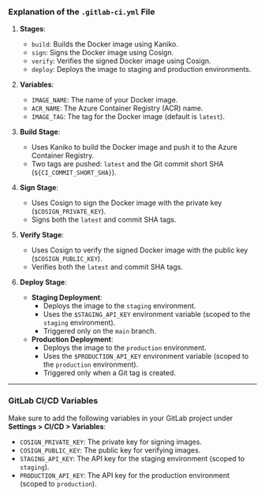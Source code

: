 ### **Explanation of the `.gitlab-ci.yml` File**

1. **Stages**:
   - `build`: Builds the Docker image using Kaniko.
   - `sign`: Signs the Docker image using Cosign.
   - `verify`: Verifies the signed Docker image using Cosign.
   - `deploy`: Deploys the image to staging and production environments.

2. **Variables**:
   - `IMAGE_NAME`: The name of your Docker image.
   - `ACR_NAME`: The Azure Container Registry (ACR) name.
   - `IMAGE_TAG`: The tag for the Docker image (default is `latest`).

3. **Build Stage**:
   - Uses Kaniko to build the Docker image and push it to the Azure Container Registry.
   - Two tags are pushed: `latest` and the Git commit short SHA (`${CI_COMMIT_SHORT_SHA}`).

4. **Sign Stage**:
   - Uses Cosign to sign the Docker image with the private key (`$COSIGN_PRIVATE_KEY`).
   - Signs both the `latest` and commit SHA tags.

5. **Verify Stage**:
   - Uses Cosign to verify the signed Docker image with the public key (`$COSIGN_PUBLIC_KEY`).
   - Verifies both the `latest` and commit SHA tags.

6. **Deploy Stage**:
   - **Staging Deployment**:
     - Deploys the image to the `staging` environment.
     - Uses the `$STAGING_API_KEY` environment variable (scoped to the `staging` environment).
     - Triggered only on the `main` branch.
   - **Production Deployment**:
     - Deploys the image to the `production` environment.
     - Uses the `$PRODUCTION_API_KEY` environment variable (scoped to the `production` environment).
     - Triggered only when a Git tag is created.

---

### **GitLab CI/CD Variables**
Make sure to add the following variables in your GitLab project under **Settings > CI/CD > Variables**:
- `COSIGN_PRIVATE_KEY`: The private key for signing images.
- `COSIGN_PUBLIC_KEY`: The public key for verifying images.
- `STAGING_API_KEY`: The API key for the staging environment (scoped to `staging`).
- `PRODUCTION_API_KEY`: The API key for the production environment (scoped to `production`).
